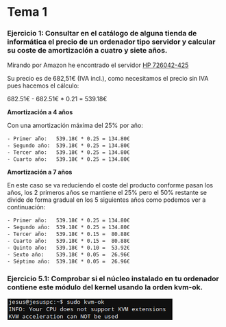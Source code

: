 # Tema 1

### Ejercicio 1: Consultar en el catálogo de alguna tienda de informática el precio de un ordenador tipo servidor y calcular su coste de amortización a cuatro y siete años.

Mirando por Amazon he encontrado el servidor [HP 726042-425](http://www.amazon.es/dp/B00E88ZHLC/ref=asc_df_B00E88ZHLC29121151/?tag=googshopes-21&creative=24526&creativeASIN=B00E88ZHLC&linkCode=df0)

Su precio es de 682,51€ (IVA incl.), como necesitamos el precio sin IVA pues hacemos el cálculo:

682.51€ - 682.51€ * 0.21 = 539.18€

**Amortización a 4 años**

Con una amortización máxima del 25% por año: 

    - Primer año: 	539.18€ * 0.25 = 134.80€
    - Segundo año:	539.18€ * 0.25 = 134.80€
    - Tercer año:	539.18€ * 0.25 = 134.80€
    - Cuarto año:	539.18€ * 0.25 = 134.80€

**Amortización a 7 años**

En este caso se va reduciendo el coste del producto conforme pasan los años, los 2 primeros años se mantiene el 25% pero el 50% restante se divide de forma gradual en los 5 siguientes años como podemos ver a continuación:

    - Primer año: 	539.18€ * 0.25 = 134.80€
    - Segundo año:	539.18€ * 0.25 = 134.80€
    - Tercer año:	539.18€ * 0.15 =  80.88€
    - Cuarto año:	539.18€ * 0.15 =  80.88€
    - Quinto año:	539.18€ * 0.10 =  53.92€
    - Sexto año:	539.18€ * 0.05 =  26.96€
    - Séptimo año:  539.18€ * 0.05 =  26.96€

### Ejercicio 5.1: Comprobar si el núcleo instalado en tu ordenador contiene este módulo del kernel usando la orden kvm-ok.

![Captura módulo kvm](img/tema1-5.1.png)

